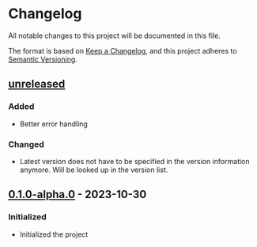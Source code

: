 # Changelog

All notable changes to this project will be documented in this file.

The format is based on [Keep a Changelog](https://keepachangelog.com/en/1.1.0/),
and this project adheres to [Semantic Versioning](https://semver.org/spec/v2.0.0.html).

## [unreleased]

### Added

 - Better error handling

### Changed
 - Latest version does not have to be specified in the version information anymore. Will be looked up in the version list.

## [0.1.0-alpha.0] - 2023-10-30

### Initialized

- Initialized the project

[unreleased]: https://github.com/w-kuipers/alphadb/compare/v2.0.0...HEAD
[0.1.0-alpha.0]: https://github.com/w-kuipers/alphadb/releases/tag/v0.1.0-alpha0
